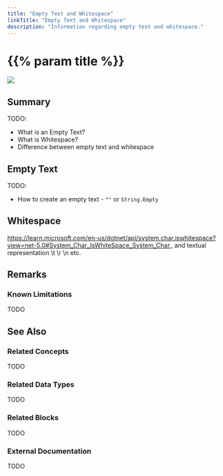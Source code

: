 ```yaml
---
title: "Empty Text and Whitespace"
linkTitle: "Empty Text and Whitespace"
description: "Information regarding empty text and whitespace."
---
```


# {{% param title %}}

<img src="/images/work-in-progress.jpg">

## Summary

TODO:

- What is an Empty Text?
- What is Whitespace?
- Difference between empty text and whitespace

## Empty Text

TODO:

- How to create an empty text - `""` or `String.Empty`

## Whitespace

https://learn.microsoft.com/en-us/dotnet/api/system.char.iswhitespace?view=net-5.0#System_Char_IsWhiteSpace_System_Char_ and textual representation \t \r \n etc.

## Remarks

### Known Limitations

TODO

## See Also

### Related Concepts

TODO

### Related Data Types

TODO

### Related Blocks

TODO

### External Documentation

TODO
